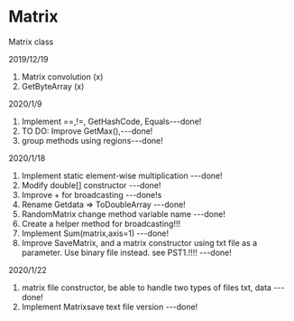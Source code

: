 # Matrix
Matrix class


2019/12/19
1. Matrix convolution (x)
2. GetByteArray (x)

2020/1/9
1. Implement ==,!=, GetHashCode, Equals---done!
2. TO DO: Improve GetMax(),---done!
3. group methods using regions---done!

2020/1/18
1. Implement static element-wise multiplication ---done!
2. Modify double[] constructor ---done!
3. Improve + for broadcasting ---done!s
4. Rename Getdata => ToDoubleArray ---done!
5. RandomMatrix change method variable name ---done!
6. Create a helper method for broadcasting!!!
7. Implement Sum(matrix,axis=1) ---done!
8. Improve SaveMatrix, and a matrix constructor using txt file as a parameter. Use binary file instead.
  see PST1.!!!! ---done!

2020/1/22
1. matrix file constructor, be able to handle two types of files
  txt, data ---done!
2. Implement Matrixsave text file version ---done!

